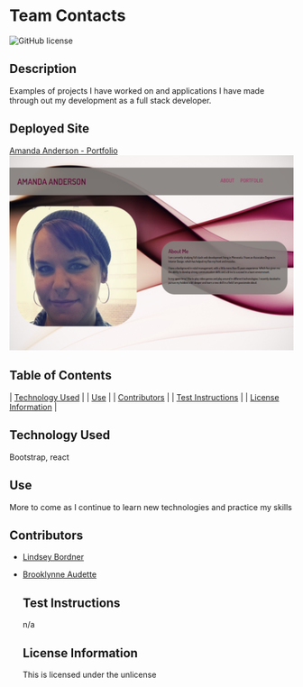 # Team Contacts
  ![GitHub license](https://img.shields.io/badge/license-unlicense-blue.svg)

  ## Description
  Examples of projects I have worked on and applications I have made through out my development as a full stack developer.

  ## Deployed Site
  [Amanda Anderson - Portfolio](https://aanderson120.github.io/portfolio/)
  ![portfolio](./public/images/portfolio.png)


  ## Table of Contents
  
| [Technology Used](#installation) |
| [Use](#use) |
| [Contributors](#contributors) |
| [Test Instructions](#test-instructions) |
| [License Information](#license-information) |
    
  ## Technology Used
  Bootstrap, react
  
  ## Use
  More to come as I continue to learn new technologies and practice my skills

  ## Contributors
- [Lindsey Bordner](https://github.com/LindseyM20)
- [Brooklynne Audette](https://github.com/B-Audette)
  
  ## Test Instructions
  n/a
  
  ## License Information
  This is licensed under the unlicense